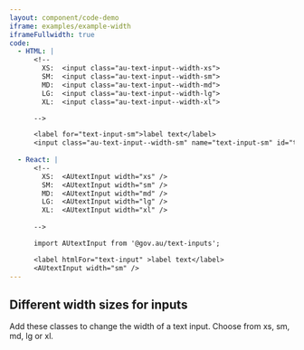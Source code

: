 ```yaml
---
layout: component/code-demo
iframe: examples/example-width
iframeFullwidth: true
code:
  - HTML: |
      <!--
        XS:  <input class="au-text-input--width-xs">
        SM:  <input class="au-text-input--width-sm">
        MD:  <input class="au-text-input--width-md">
        LG:  <input class="au-text-input--width-lg">
        XL:  <input class="au-text-input--width-xl">

      -->

      <label for="text-input-sm">label text</label>
      <input class="au-text-input--width-sm" name="text-input-sm" id="text-input-sm" type="text" value="2600">
     
  - React: |
      <!--
        XS:  <AUtextInput width="xs" />
        SM:  <AUtextInput width="sm" />
        MD:  <AUtextInput width="md" />
        LG:  <AUtextInput width="lg" />
        XL:  <AUtextInput width="xl" />
        
      -->

      import AUtextInput from '@gov.au/text-inputs';

      <label htmlFor="text-input" >label text</label>
      <AUtextInput width="sm" />
---
```


## Different width sizes for inputs
Add these classes to change the width of a text input. Choose from xs, sm, md, lg or xl. 

